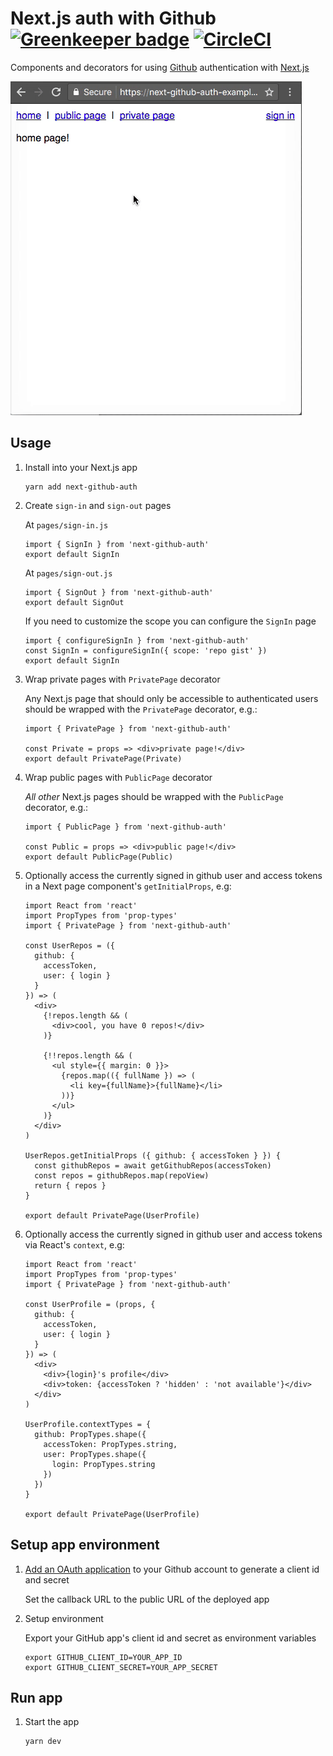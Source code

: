 # Next.js auth with Github [![Greenkeeper badge](https://badges.greenkeeper.io/possibilities/next-github-auth.svg)](https://greenkeeper.io/) [![CircleCI](https://circleci.com/gh/possibilities/next-github-auth.svg?style=svg)](https://circleci.com/gh/possibilities/next-github-auth)

Components and decorators for using [Github](https://github.com) authentication with [Next.js](https://github.com/zeit/next.js)

![screen](screen.gif "screen")

## Usage

1. Install into your Next.js app

    ```
    yarn add next-github-auth
    ```

1. Create `sign-in` and `sign-out` pages

    At `pages/sign-in.js`

    ```
    import { SignIn } from 'next-github-auth'
    export default SignIn
    ```

    At `pages/sign-out.js`

    ```
    import { SignOut } from 'next-github-auth'
    export default SignOut
    ```

    If you need to customize the scope you can configure the `SignIn` page

    ```
    import { configureSignIn } from 'next-github-auth'
    const SignIn = configureSignIn({ scope: 'repo gist' })
    export default SignIn
    ```

1. Wrap private pages with `PrivatePage` decorator

    Any Next.js page that should only be accessible to authenticated users should be wrapped with the `PrivatePage` decorator, e.g.:

    ```
    import { PrivatePage } from 'next-github-auth'

    const Private = props => <div>private page!</div>
    export default PrivatePage(Private)
    ```

1. Wrap public pages with `PublicPage` decorator

    _All other_ Next.js pages should be wrapped with the `PublicPage` decorator, e.g.:

    ```
    import { PublicPage } from 'next-github-auth'

    const Public = props => <div>public page!</div>
    export default PublicPage(Public)
    ```

1. Optionally access the currently signed in github user and access tokens in a Next page component's `getInitialProps`, e.g:

    ```
    import React from 'react'
    import PropTypes from 'prop-types'
    import { PrivatePage } from 'next-github-auth'

    const UserRepos = ({
      github: {
        accessToken,
        user: { login }
      }
    }) => (
      <div>
        {!repos.length && (
          <div>cool, you have 0 repos!</div>
        )}

        {!!repos.length && (
          <ul style={{ margin: 0 }}>
            {repos.map(({ fullName }) => (
              <li key={fullName}>{fullName}</li>
            ))}
          </ul>
        )}
      </div>
    )

    UserRepos.getInitialProps ({ github: { accessToken } }) {
      const githubRepos = await getGithubRepos(accessToken)
      const repos = githubRepos.map(repoView)
      return { repos }
    }

    export default PrivatePage(UserProfile)
    ```

1. Optionally access the currently signed in github user and access tokens via React's `context`, e.g:

    ```
    import React from 'react'
    import PropTypes from 'prop-types'
    import { PrivatePage } from 'next-github-auth'

    const UserProfile = (props, {
      github: {
        accessToken,
        user: { login }
      }
    }) => (
      <div>
        <div>{login}'s profile</div>
        <div>token: {accessToken ? 'hidden' : 'not available'}</div>
      </div>
    )

    UserProfile.contextTypes = {
      github: PropTypes.shape({
        accessToken: PropTypes.string,
        user: PropTypes.shape({
          login: PropTypes.string
        })
      })
    }

    export default PrivatePage(UserProfile)
    ```

## Setup app environment

1. [Add an OAuth application](https://github.com/settings/developers) to your Github account to generate a client id and secret

    Set the callback URL to the public URL of the deployed app

1. Setup environment

    Export your GitHub app's client id and secret as environment variables

    ```
    export GITHUB_CLIENT_ID=YOUR_APP_ID
    export GITHUB_CLIENT_SECRET=YOUR_APP_SECRET
    ```

## Run app

1. Start the app

    ```
    yarn dev
    ```

